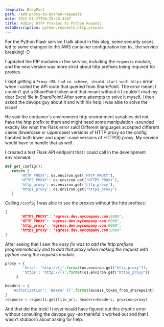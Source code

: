 ```yaml
---
template: BlogPost
path: /add-proxy-to-python-requests
date: 2022-01-27T06:25:48.426Z
title: Adding HTTP Proxies to Python Request
metaDescription: python,requests,http,proxies
---
```

For the Python Flask service I talk about in this blog, some security scans led to some changes to the AWS container configuration led to...the service breaking! :O

I updated the PIP modules in the service, including the `requests` module, and the new version was more strict about http prefixes being required for proxies.

I kept getting a `Proxy URL had no scheme, should start with https` error when I called the API route that queried from SharePoint. The error meant I couldn't get a SharePoint token and that meant without it I couldn't read my dear Excel file in SharePoint!
After some attempts to solve it myself, I then asked the devops guy about it and with his help I was able to solve the issue!

He said the container's environment http environment variables did not have the http prefix to them and might need some manipulation -sounded exactly like what the Flask error said! Different languages accepted different cases (lowercase or uppercase) versions of HTTP proxy so the config handled both lower and upper -case versions of HTTP(S) proxy. My service would have to handle that as well.

I created a test Flask API endpoint that I could call in the development environment:

```python
def get_config():
   return {
       'HTTP_PROXY': os.environ.get('HTTP_PROXY'),
       'HTTPS_PROXY': os.environ.get('HTTPS_PROXY'),
       'http_proxy': os.environ.get('http_proxy'),
       'https_proxy': os.environ.get('https_proxy')
   }
```

Calling `/config` I was able to see the proxies without the http prefixes:

```json
{
       'HTTPS_PROXY': 'egress.dev.mycompany.com:8080',
       'HTTP_PROXY': 'egress.dev.mycompany.com:8080',
       'http_proxy': 'egress.dev.mycompany.com:8080',
       'https_proxy': 'egress.dev.mycompany.com:8080'
}
```

After seeing that I saw *the easy fix was to add the http prefixes programmatically and to add that proxy when making the request with python using the requests module*.

```python
proxy = {
        'http': 'http://{}'.format(os.environ.get("http_proxy")),
        'https': 'http://{}'.format(os.environ.get("https_proxy"))
     }

headers = {
   'Authorization': 'Bearer {}'.format(access_token_from_sharepoint)
}
response = requests.get(file_url, headers=headers, proxies=proxy)
```

And that did the trick! I never would have figured out this cryptic error without consulting the devops guy -so thankful it worked out and that I wasn't stubborn about asking for help.